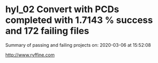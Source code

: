 # hyl_02 Convert with PCDs completed with 1.7143 % success and 172 failing files

Summary of passing and failing projects on: 2020-03-06 at 15:52:08

http://www.ryffine.com
